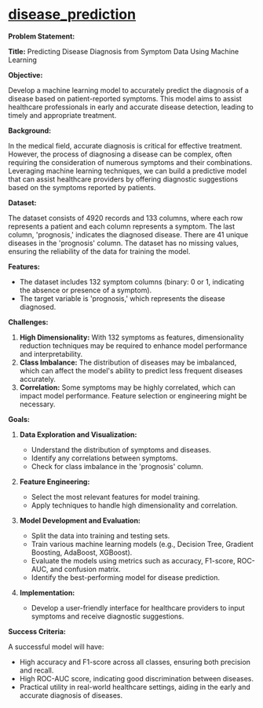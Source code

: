 # [disease_prediction](https://example.com/docs)



**Problem Statement:**

**Title:** Predicting Disease Diagnosis from Symptom Data Using Machine Learning

**Objective:** 

Develop a machine learning model to accurately predict the diagnosis of a disease based on patient-reported symptoms. This model aims to assist healthcare professionals in early and accurate disease detection, leading to timely and appropriate treatment.

**Background:**

In the medical field, accurate diagnosis is critical for effective treatment. However, the process of diagnosing a disease can be complex, often requiring the consideration of numerous symptoms and their combinations. Leveraging machine learning techniques, we can build a predictive model that can assist healthcare providers by offering diagnostic suggestions based on the symptoms reported by patients.

**Dataset:**

The dataset consists of 4920 records and 133 columns, where each row represents a patient and each column represents a symptom. The last column, 'prognosis,' indicates the diagnosed disease. There are 41 unique diseases in the 'prognosis' column. The dataset has no missing values, ensuring the reliability of the data for training the model.

**Features:**

- The dataset includes 132 symptom columns (binary: 0 or 1, indicating the absence or presence of a symptom).
- The target variable is 'prognosis,' which represents the disease diagnosed.

**Challenges:**

1. **High Dimensionality:** With 132 symptoms as features, dimensionality reduction techniques may be required to enhance model performance and interpretability.
2. **Class Imbalance:** The distribution of diseases may be imbalanced, which can affect the model's ability to predict less frequent diseases accurately.
3. **Correlation:** Some symptoms may be highly correlated, which can impact model performance. Feature selection or engineering might be necessary.

**Goals:**

1. **Data Exploration and Visualization:**
   - Understand the distribution of symptoms and diseases.
   - Identify any correlations between symptoms.
   - Check for class imbalance in the 'prognosis' column.

2. **Feature Engineering:**
   - Select the most relevant features for model training.
   - Apply techniques to handle high dimensionality and correlation.

3. **Model Development and Evaluation:**
   - Split the data into training and testing sets.
   - Train various machine learning models (e.g., Decision Tree, Gradient Boosting, AdaBoost, XGBoost).
   - Evaluate the models using metrics such as accuracy, F1-score, ROC-AUC, and confusion matrix.
   - Identify the best-performing model for disease prediction.

4. **Implementation:**
   - Develop a user-friendly interface for healthcare providers to input symptoms and receive diagnostic suggestions.

**Success Criteria:**

A successful model will have:
- High accuracy and F1-score across all classes, ensuring both precision and recall.
- High ROC-AUC score, indicating good discrimination between diseases.
- Practical utility in real-world healthcare settings, aiding in the early and accurate diagnosis of diseases.
